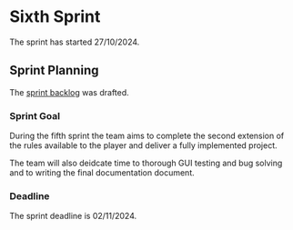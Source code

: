 # Sixth Sprint

The sprint has started 27/10/2024.

## Sprint Planning

The [sprint backlog](sixth_sprint_backlog.md) was drafted.

### Sprint Goal

During the fifth sprint the team aims to complete the second extension of the rules available to the player and deliver a fully implemented project.

The team will also deidcate time to thorough GUI testing and bug solving and to writing the final documentation document.

### Deadline

The sprint deadline is 02/11/2024.
